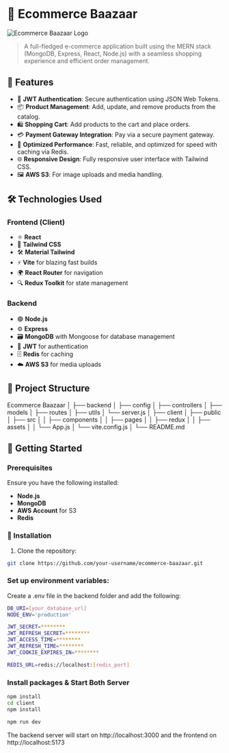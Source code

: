 # 🛒 Ecommerce Baazaar

![Ecommerce Baazaar Logo](https://your-image-url-here) <!-- Image or Logo -->

> A full-fledged e-commerce application built using the MERN stack (MongoDB, Express, React, Node.js) with a seamless shopping experience and efficient order management.

## 🌟 Features

-   🔐 **JWT Authentication**: Secure authentication using JSON Web Tokens.
-   📦 **Product Management**: Add, update, and remove products from the catalog.
-   🛍️ **Shopping Cart**: Add products to the cart and place orders.
-   💳 **Payment Gateway Integration**: Pay via a secure payment gateway.
-   🚀 **Optimized Performance**: Fast, reliable, and optimized for speed with caching via Redis.
-   🌐 **Responsive Design**: Fully responsive user interface with Tailwind CSS.
-   🖼️ **AWS S3**: For image uploads and media handling.

## 🛠️ Technologies Used

### **Frontend (Client)**

-   ⚛️ **React**
-   🎨 **Tailwind CSS**
-   🛠️ **Material Tailwind**
-   ⚡ **Vite** for blazing fast builds
-   🌍 **React Router** for navigation
-   🔍 **Redux Toolkit** for state management

### **Backend**

-   🟢 **Node.js**
-   ⚙️ **Express**
-   🗃️ **MongoDB** with Mongoose for database management
-   🔐 **JWT** for authentication
-   🗄️ **Redis** for caching
-   ☁️ **AWS S3** for media uploads

## 📂 Project Structure

Ecommerce Baazaar │ ├── backend │ ├── config │ ├── controllers │ ├── models │ ├── routes │ ├── utils │ └── server.js │ ├── client │ ├── public │ ├── src │ │ ├── components │ │ ├── pages │ │ ├── redux │ │ ├── assets │ │ └── App.js │ └── vite.config.js │ └── README.md

## 🚀 Getting Started

### Prerequisites

Ensure you have the following installed:

-   **Node.js**
-   **MongoDB**
-   **AWS Account** for S3
-   **Redis**

### 🔧 Installation

1. Clone the repository:

```bash
git clone https://github.com/your-username/ecommerce-baazaar.git
```

### **Set up environment variables:**

Create a .env file in the backend folder and add the following:

```bash
DB_URI=[your_database_url]
NODE_ENV='production'

JWT_SECRET=********
JWT_REFRESH_SECRET=********
JWT_ACCESS_TIME=********
JWT_REFRESH_TIME=********
JWT_COOKIE_EXPIRES_IN=********

REDIS_URL=redis://localhost:[redis_port]
```

### **Install packages & Start Both Server**

```bash
npm install
cd client
npm install
```

```bash
npm run dev
```

The backend server will start on http://localhost:3000 and the frontend on http://localhost:5173
